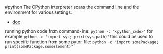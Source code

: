 #python 
The CPython interpreter scans the command line and the environment for various settings.
- [doc](https://docs.python.org/3.8/using/cmdline.html#)

running python code from command-line:  `python -c "<python_code>"`
	for example `python -c "import sys; print(sys.path)"`
	this could be used to run specific function from some pyton file:
	`python -c "import somePackage; print(somePackage.someElement)"`
